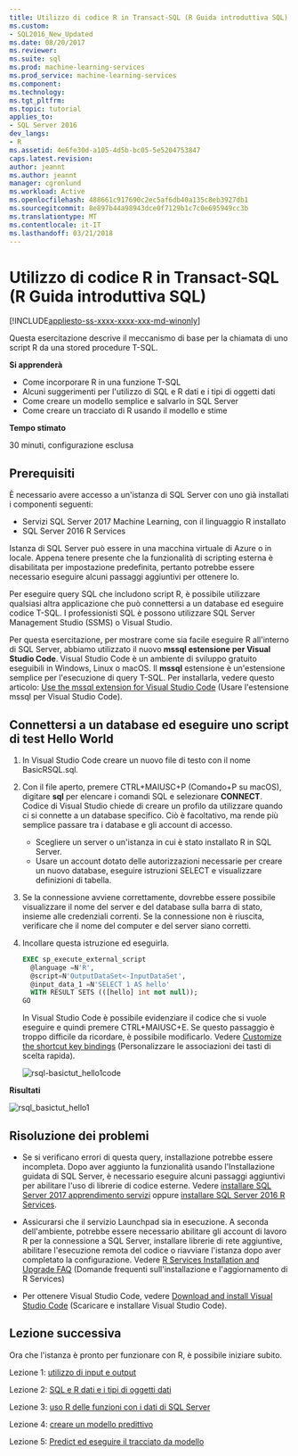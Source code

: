```yaml
---
title: Utilizzo di codice R in Transact-SQL (R Guida introduttiva SQL) | Documenti Microsoft
ms.custom:
- SQL2016_New_Updated
ms.date: 08/20/2017
ms.reviewer: 
ms.suite: sql
ms.prod: machine-learning-services
ms.prod_service: machine-learning-services
ms.component: 
ms.technology: 
ms.tgt_pltfrm: 
ms.topic: tutorial
applies_to:
- SQL Server 2016
dev_langs:
- R
ms.assetid: 4e6fe30d-a105-4d5b-bc05-5e5204753847
caps.latest.revision: 
author: jeannt
ms.author: jeannt
manager: cgronlund
ms.workload: Active
ms.openlocfilehash: 488661c917690c2ec5af6db40a135c8eb3927db1
ms.sourcegitcommit: 8e897b44a98943dce0f7129b1c7c0e695949cc3b
ms.translationtype: MT
ms.contentlocale: it-IT
ms.lasthandoff: 03/21/2018
---
```

# <a name="using-r-code-in-transact-sql-r-in-sql-quickstart"></a>Utilizzo di codice R in Transact-SQL (R Guida introduttiva SQL)
[!INCLUDE[appliesto-ss-xxxx-xxxx-xxx-md-winonly](../../includes/appliesto-ss-xxxx-xxxx-xxx-md-winonly.md)]

Questa esercitazione descrive il meccanismo di base per la chiamata di uno script R da una stored procedure T-SQL.

**Si apprenderà**

+ Come incorporare R in una funzione T-SQL
+ Alcuni suggerimenti per l'utilizzo di SQL e R dati e i tipi di oggetti dati
+ Come creare un modello semplice e salvarlo in SQL Server
+ Come creare un tracciato di R usando il modello e stime

**Tempo stimato**

30 minuti, configurazione esclusa

## <a name="prerequisites"></a>Prerequisiti

È necessario avere accesso a un'istanza di SQL Server con uno già installati i componenti seguenti:

+ Servizi SQL Server 2017 Machine Learning, con il linguaggio R installato
+ SQL Server 2016 R Services

Istanza di SQL Server può essere in una macchina virtuale di Azure o in locale. Appena tenere presente che la funzionalità di scripting esterna è disabilitata per impostazione predefinita, pertanto potrebbe essere necessario eseguire alcuni passaggi aggiuntivi per ottenere lo.

Per eseguire query SQL che includono script R, è possibile utilizzare qualsiasi altra applicazione che può connettersi a un database ed eseguire codice T-SQL. I professionisti SQL è possono utilizzare SQL Server Management Studio (SSMS) o Visual Studio.

Per questa esercitazione, per mostrare come sia facile eseguire R all'interno di SQL Server, abbiamo utilizzato il nuovo **mssql estensione per Visual Studio Code**. Visual Studio Code è un ambiente di sviluppo gratuito eseguibili in Windows, Linux o macOS. Il **mssql** estensione è un'estensione semplice per l'esecuzione di query T-SQL. Per installarla, vedere questo articolo: [Use the mssql extension for Visual Studio Code](https://docs.microsoft.com/sql/linux/sql-server-linux-develop-use-vscode) (Usare l'estensione mssql per Visual Studio Code).

## <a name="connect-to-a-database-and-run-a-hello-world-test-script"></a>Connettersi a un database ed eseguire uno script di test Hello World

1. In Visual Studio Code creare un nuovo file di testo con il nome BasicRSQL.sql.
2. Con il file aperto, premere CTRL+MAIUSC+P (Comando+P su macOS), digitare **sql** per elencare i comandi SQL e selezionare **CONNECT**. Codice di Visual Studio chiede di creare un profilo da utilizzare quando ci si connette a un database specifico. Ciò è facoltativo, ma rende più semplice passare tra i database e gli account di accesso.
    + Scegliere un server o un'istanza in cui è stato installato R in SQL Server.
    + Usare un account dotato delle autorizzazioni necessarie per creare un nuovo database, eseguire istruzioni SELECT e visualizzare definizioni di tabella.
2. Se la connessione avviene correttamente, dovrebbe essere possibile visualizzare il nome del server e del database sulla barra di stato, insieme alle credenziali correnti. Se la connessione non è riuscita, verificare che il nome del computer e del server siano corretti.
3. Incollare questa istruzione ed eseguirla.

    ```sql
    EXEC sp_execute_external_script
      @language =N'R',
      @script=N'OutputDataSet<-InputDataSet',
      @input_data_1 =N'SELECT 1 AS hello'
      WITH RESULT SETS (([hello] int not null));
    GO
    ```

    In Visual Studio Code è possibile evidenziare il codice che si vuole eseguire e quindi premere CTRL+MAIUSC+E. Se questo passaggio è troppo difficile da ricordare, è possibile modificarlo. Vedere [Customize the shortcut key bindings](https://github.com/Microsoft/vscode-mssql/wiki/customize-shortcuts) (Personalizzare le associazioni dei tasti di scelta rapida).

    ![rsql-basictut_hello1code](media/rsql-basictut-hello1code.PNG)

**Risultati**

![rsql_basictut_hello1](media/rsql-basictut-hello1.PNG)

## <a name="troubleshooting"></a>Risoluzione dei problemi

+ Se si verificano errori di questa query, installazione potrebbe essere incompleta. Dopo aver aggiunto la funzionalità usando l'Installazione guidata di SQL Server, è necessario eseguire alcuni passaggi aggiuntivi per abilitare l'uso di librerie di codice esterne.  Vedere [installare SQL Server 2017 apprendimento servizi](../install/sql-machine-learning-services-windows-install.md) oppure [installare SQL Server 2016 R Services](../install/sql-r-services-windows-install.md).

+ Assicurarsi che il servizio Launchpad sia in esecuzione. A seconda dell'ambiente, potrebbe essere necessario abilitare gli account di lavoro R per la connessione a SQL Server, installare librerie di rete aggiuntive, abilitare l'esecuzione remota del codice o riavviare l'istanza dopo aver completato la configurazione. Vedere [R Services Installation and Upgrade FAQ](../r/upgrade-and-installation-faq-sql-server-r-services.md) (Domande frequenti sull'installazione e l'aggiornamento di R Services)

+ Per ottenere Visual Studio Code, vedere [Download and install Visual Studio Code](https://code.visualstudio.com/Download) (Scaricare e installare Visual Studio Code).

## <a name="next-lesson"></a>Lezione successiva

Ora che l'istanza è pronto per funzionare con R, è possibile iniziare subito.

Lezione 1: [utilizzo di input e output](rtsql-working-with-inputs-and-outputs.md)

Lezione 2: [SQL e R dati e i tipi di oggetti dati](rtsql-r-and-sql-data-types-and-data-objects.md)

Lezione 3: [uso R delle funzioni con i dati di SQL Server](rtsql-using-r-functions-with-sql-server-data.md)

Lezione 4: [creare un modello predittivo](rtsql-create-a-predictive-model-r.md)

Lezione 5: [Predict ed eseguire il tracciato da modello](rtsql-predict-and-plot-from-model.md)
